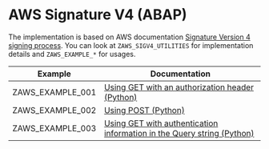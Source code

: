 # AWS Signature V4 (ABAP)

The implementation is based on AWS documentation [Signature Version 4 signing process](https://docs.aws.amazon.com/general/latest/gr/signature-version-4.html). You can look at `ZAWS_SIGV4_UTILITIES` for implementation details and `ZAWS_EXAMPLE_*` for usages. 
 
|Example         |Documentation|
|----------------|-------------|
|ZAWS_EXAMPLE_001|[Using GET with an authorization header (Python)](https://docs.aws.amazon.com/general/latest/gr/sigv4-signed-request-examples.html#sig-v4-examples-get-auth-header)
|ZAWS_EXAMPLE_002|[Using POST (Python)](https://docs.aws.amazon.com/general/latest/gr/sigv4-signed-request-examples.html#sig-v4-examples-post)
|ZAWS_EXAMPLE_003|[Using GET with authentication information in the Query string (Python)](https://docs.aws.amazon.com/general/latest/gr/sigv4-signed-request-examples.html#sig-v4-examples-get-query-string)

